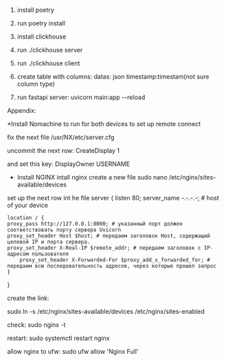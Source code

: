 1) install poetry

2) run
poetry install

3) install clickhouse

4) run
 ./clickhouse server

5) run 
./clickhouse client

6) create table with columns:
datas: json
timestamp:timestam(not sure column type)

7) run fastapi server:
uvicorn main:app --reload



Appendix:

*Install Nomachine to run for both devices to set up remote connect 

fix the next file 
/usr/NX/etc/server.cfg

uncommit the next row:
CreateDisplay 1

and set this key:
DisplayOwner USERNAME


* Install NGINX
intall nginx
create a new file
sudo nano /etc/nginx/sites-available/devices

set up the next row int he file
server {
    listen 80;
    server_name -.-.-.-; # host of your device

    location / {
	proxy_pass http://127.0.0.1:8000; # указанный порт должен соответствовать порту сервера Uvicorn
	proxy_set_header Host $host; # передаем заголовок Host, содержащий целевой IP и порта сервера.
	proxy_set_header X-Real-IP $remote_addr; # передаем заголовок с IP-адресом пользователя
        proxy_set_header X-Forwarded-For $proxy_add_x_forwarded_for; # передаем всю последовательность адресов, через которые прошел запрос
    }
}

create the link:

sudo ln -s /etc/nginx/sites-available/devices /etc/nginx/sites-enabled


check:
sudo nginx -t

restart:
sudo systemctl restart nginx


allow nginx to ufw:
sudo ufw allow 'Nginx Full'
